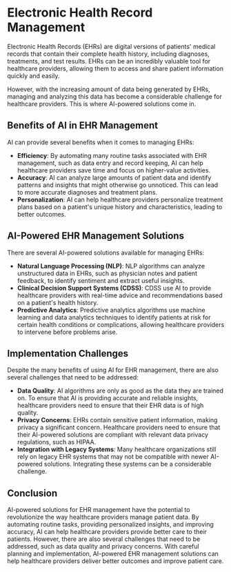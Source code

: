 Electronic Health Record Management
===============================================================================

Electronic Health Records (EHRs) are digital versions of patients' medical records that contain their complete health history, including diagnoses, treatments, and test results. EHRs can be an incredibly valuable tool for healthcare providers, allowing them to access and share patient information quickly and easily.

However, with the increasing amount of data being generated by EHRs, managing and analyzing this data has become a considerable challenge for healthcare providers. This is where AI-powered solutions come in.

Benefits of AI in EHR Management
--------------------------------

AI can provide several benefits when it comes to managing EHRs:

* **Efficiency**: By automating many routine tasks associated with EHR management, such as data entry and record keeping, AI can help healthcare providers save time and focus on higher-value activities.
* **Accuracy**: AI can analyze large amounts of patient data and identify patterns and insights that might otherwise go unnoticed. This can lead to more accurate diagnoses and treatment plans.
* **Personalization**: AI can help healthcare providers personalize treatment plans based on a patient's unique history and characteristics, leading to better outcomes.

AI-Powered EHR Management Solutions
-----------------------------------

There are several AI-powered solutions available for managing EHRs:

* **Natural Language Processing (NLP)**: NLP algorithms can analyze unstructured data in EHRs, such as physician notes and patient feedback, to identify sentiment and extract useful insights.
* **Clinical Decision Support Systems (CDSS)**: CDSS use AI to provide healthcare providers with real-time advice and recommendations based on a patient's health history.
* **Predictive Analytics**: Predictive analytics algorithms use machine learning and data analytics techniques to identify patients at risk for certain health conditions or complications, allowing healthcare providers to intervene before problems arise.

Implementation Challenges
-------------------------

Despite the many benefits of using AI for EHR management, there are also several challenges that need to be addressed:

* **Data Quality**: AI algorithms are only as good as the data they are trained on. To ensure that AI is providing accurate and reliable insights, healthcare providers need to ensure that their EHR data is of high quality.
* **Privacy Concerns**: EHRs contain sensitive patient information, making privacy a significant concern. Healthcare providers need to ensure that their AI-powered solutions are compliant with relevant data privacy regulations, such as HIPAA.
* **Integration with Legacy Systems**: Many healthcare organizations still rely on legacy EHR systems that may not be compatible with newer AI-powered solutions. Integrating these systems can be a considerable challenge.

Conclusion
----------

AI-powered solutions for EHR management have the potential to revolutionize the way healthcare providers manage patient data. By automating routine tasks, providing personalized insights, and improving accuracy, AI can help healthcare providers provide better care to their patients. However, there are also several challenges that need to be addressed, such as data quality and privacy concerns. With careful planning and implementation, AI-powered EHR management solutions can help healthcare providers deliver better outcomes and improve patient care.
